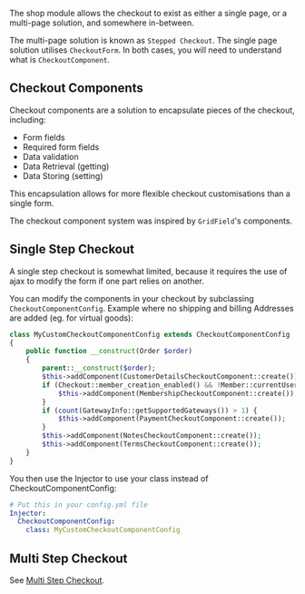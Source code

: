 The shop module allows the checkout to exist as either a single page, or a multi-page solution, and somewhere in-between.

The multi-page solution is known as `Stepped Checkout`. The single page solution utilises `CheckoutForm`. In both cases, you will need to understand what is `CheckoutComponent`.

## Checkout Components

Checkout components are a solution to encapsulate pieces of the checkout, including:

 * Form fields
 * Required form fields
 * Data validation
 * Data Retrieval (getting)
 * Data Storing (setting)

This encapsulation allows for more flexible checkout customisations than a single form.

The checkout component system was inspired by `GridField`'s components.

## Single Step Checkout

A single step checkout is somewhat limited, because it requires the use of ajax to modify the form if one part relies on another.

You can modify the components in your checkout by subclassing `CheckoutComponentConfig`. Example where no shipping and billing Addresses are added (eg. for virtual goods):

```php
class MyCustomCheckoutComponentConfig extends CheckoutComponentConfig
{
    public function __construct(Order $order)
    {
        parent::__construct($order);
        $this->addComponent(CustomerDetailsCheckoutComponent::create());
        if (Checkout::member_creation_enabled() && !Member::currentUserID()) {
            $this->addComponent(MembershipCheckoutComponent::create());
        }
        if (count(GatewayInfo::getSupportedGateways()) > 1) {
            $this->addComponent(PaymentCheckoutComponent::create());
        }
        $this->addComponent(NotesCheckoutComponent::create());
        $this->addComponent(TermsCheckoutComponent::create());
    }
}
```

You then use the Injector to use your class instead of CheckoutComponentConfig:

```yaml
# Put this in your config.yml file
Injector:
  CheckoutComponentConfig:
    class: MyCustomCheckoutComponentConfig
```

## Multi Step Checkout

See [Multi Step Checkout](Multi_Step_Checkout.md).
